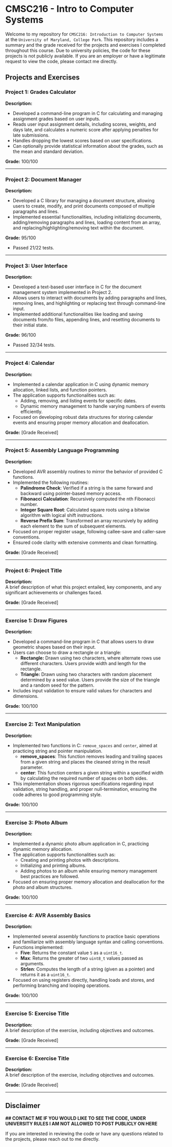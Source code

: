 # CMSC216 - Intro to Computer Systems

Welcome to my repository for ```CMSC216: Introduction to Computer Systems``` at the ```University of Maryland, College Park```. This repository includes a summary and the grade received for the projects and exercises I completed throughout this course. Due to university policies, the code for these projects is not publicly available. If you are an employer or have a legitimate request to view the code, please contact me directly.

## Projects and Exercises

### Project 1: **Grades Calculator**
**Description:**  
- Developed a command-line program in C for calculating and managing assignment grades based on user inputs.
- Reads user input assignment details, including scores, weights, and days late, and calculates a numeric score after applying penalties for late submissions.
- Handles dropping the lowest scores based on user specifications.
- Can optionally provide statistical information about the grades, such as the mean and standard deviation. 

**Grade:** 100/100

---

### Project 2: **Document Manager**
**Description:**  
- Developed a C library for managing a document structure, allowing users to create, modify, and print documents composed of multiple paragraphs and lines.
- Implemented essential functionalities, including initializing documents, adding/removing paragraphs and lines, loading content from an array, and replacing/highlighting/removing text within the document.

**Grade:** 95/100
- Passed 21/22 tests.

---

### Project 3: **User Interface**
**Description:**  
- Developed a text-based user interface in C for the document management system implemented in Project 2.
- Allows users to interact with documents by adding paragraphs and lines, removing lines, and highlighting or replacing text through command-line input.
- Implemented additional functionalities like loading and saving documents from/to files, appending lines, and resetting documents to their initial state.

**Grade:** 96/100
- Passed 32/34 tests.

---

### Project 4: **Calendar**
**Description:**  
- Implemented a calendar application in C using dynamic memory allocation, linked lists, and function pointers.
- The application supports functionalities such as:
  - Adding, removing, and listing events for specific dates.
  - Dynamic memory management to handle varying numbers of events efficiently.
- Focused on developing robust data structures for storing calendar events and ensuring proper memory allocation and deallocation.

**Grade:** [Grade Received]

---

### Project 5: **Assembly Language Programming**
**Description:**  
- Developed AVR assembly routines to mirror the behavior of provided C functions.
- Implemented the following routines:
  - **Palindrome Check**: Verified if a string is the same forward and backward using pointer-based memory access.
  - **Fibonacci Calculation**: Recursively computed the nth Fibonacci number.
  - **Integer Square Root**: Calculated square roots using a bitwise algorithm with logical shift instructions.
  - **Reverse Prefix Sum**: Transformed an array recursively by adding each element to the sum of subsequent elements.
- Focused on proper register usage, following callee-save and caller-save conventions.
- Ensured code clarity with extensive comments and clean formatting.

**Grade:** [Grade Received]

---

### Project 6: **Project Title**
**Description:**  
A brief description of what this project entailed, key components, and any significant achievements or challenges faced.

**Grade:** [Grade Received]

---

### Exercise 1: **Draw Figures**
**Description:**  
- Developed a command-line program in C that allows users to draw geometric shapes based on their input.
- Users can choose to draw a rectangle or a triangle:
  - **Rectangle:** Drawn using two characters, where alternate rows use different characters. Users provide width and length for the rectangle.
  - **Triangle:** Drawn using two characters with random placement determined by a seed value. Users provide the size of the triangle and a random seed for the pattern.
- Includes input validation to ensure valid values for characters and dimensions.

**Grade:** 100/100

---

### Exercise 2: **Text Manipulation**
**Description:**  
- Implemented two functions in C: `remove_spaces` and `center`, aimed at practicing string and pointer manipulation.
  - **remove_spaces**: This function removes leading and trailing spaces from a given string and places the cleaned string in the result parameter.
  - **center**: This function centers a given string within a specified width by calculating the required number of spaces on both sides.
- This implementation shows rigorous specifications regarding input validation, string handling, and proper null-termination, ensuring the code adheres to good programming style.

**Grade:** 100/100

---

### Exercise 3: **Photo Album**
**Description:**  
- Implemented a dynamic photo album application in C, practicing dynamic memory allocation.
- The application supports functionalities such as:
  - Creating and printing photos with descriptions.
  - Initializing and printing albums.
  - Adding photos to an album while ensuring memory management best practices are followed.
- Focused on ensuring proper memory allocation and deallocation for the photo and album structures.
  
**Grade:** 100/100

---

### Exercise 4: **AVR Assembly Basics**
**Description:**  
- Implemented several assembly functions to practice basic operations and familiarize with assembly language syntax and calling conventions.
- Functions implemented:
  - **Five**: Returns the constant value `5` as a `uint16_t`.
  - **Max**: Returns the greater of two `uint8_t` values passed as arguments.
  - **Strlen**: Computes the length of a string (given as a pointer) and returns it as a `uint16_t`.
- Focused on using registers directly, handling loads and stores, and performing branching and looping operations.

**Grade:** 100/100

---

### Exercise 5: **Exercise Title**
**Description:**  
A brief description of the exercise, including objectives and outcomes.

**Grade:** [Grade Received]

---

### Exercise 6: **Exercise Title**
**Description:**  
A brief description of the exercise, including objectives and outcomes.

**Grade:** [Grade Received]

---

## Disclaimer

**## CONTACT ME IF YOU WOULD LIKE TO SEE THE CODE, UNDER UNIVERSITY RULES I AM NOT ALLOWED TO POST PUBLICLY ON HERE**

If you are interested in reviewing the code or have any questions related to the projects, please reach out to me directly.
